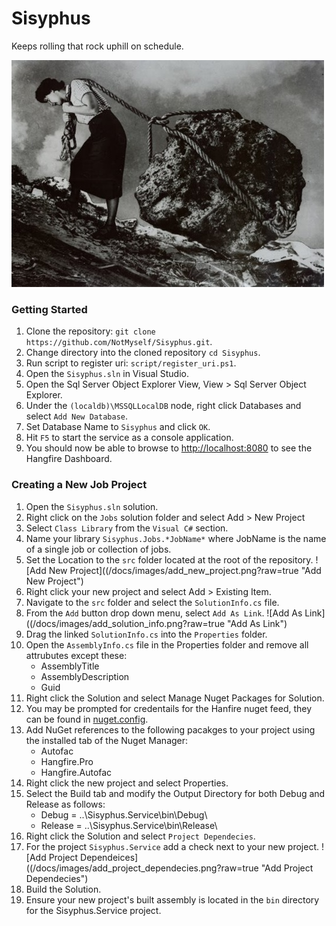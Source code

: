 # Sisyphus
Keeps rolling that rock uphill on schedule.

![Sisyphus](/docs/images/sisyphus.jpg?raw=true "Sisyphus")

### Getting Started

1. Clone the repository: `git clone https://github.com/NotMyself/Sisyphus.git`.
2. Change directory into the cloned repository `cd Sisyphus`.
3. Run script to register uri: `script/register_uri.ps1`.
4. Open the `Sisyphus.sln` in Visual Studio.
5. Open the Sql Server Object Explorer View, View > Sql Server Object Explorer.
6. Under the `(localdb)\MSSQLLocalDB` node, right click Databases and select `Add New Database`.
7. Set Database Name to `Sisyphus` and click `OK`.
8. Hit `F5` to start the service as a console application.
9. You should now be able to browse to [http://localhost:8080](http://localhost:80800) to see the Hangfire Dashboard.

### Creating a New Job Project

1. Open the `Sisyphus.sln` solution.
2. Right click on the `Jobs` solution folder and select Add > New Project
3. Select `Class Library` from the `Visual C#` section.
4. Name your library `Sisyphus.Jobs.*JobName*` where JobName is the name of a single job or collection of jobs.
5. Set the Location to the `src` folder located at the root of the repository.
    ![Add New Project]((/docs/images/add_new_project.png?raw=true "Add New Project")
6. Right click your new project and select Add > Existing Item.
7. Navigate to the `src` folder and select the `SolutionInfo.cs` file.
8. From the `Add` button drop down menu, select `Add As Link`.
    ![Add As Link]((/docs/images/add_solution_info.png?raw=true "Add As Link")
9. Drag the linked `SolutionInfo.cs` into the `Properties` folder.
10. Open the `AssemblyInfo.cs` file in the Properties folder and remove all attrubutes except these:
    - AssemblyTitle
    - AssemblyDescription
    - Guid
11. Right click the Solution and select Manage Nuget Packages for Solution.
12. You may be prompted for credentails for the Hanfire nuget feed, they can be found in [nuget.config](nuget.config).
13. Add NuGet references to the following pacakges to your project using the installed tab of the Nuget Manager:
    - Autofac
    - Hangfire.Pro
    - Hangfire.Autofac
14. Right click the new project and select Properties.
15. Select the Build tab and modify the Output Directory for both Debug and Release as follows:
    - Debug = ..\Sisyphus.Service\bin\Debug\
    - Release = ..\Sisyphus.Service\bin\Release\ 
16. Right click the Solution and select `Project Dependecies`.
17. For the project `Sisyphus.Service` add a check next to your new project.
    ![Add Project Dependeices]((/docs/images/add_project_dependecies.png?raw=true "Add Project Dependecies")
18. Build the Solution.
19. Ensure your new project's built assembly is located in the `bin` directory for the Sisyphus.Service project.
